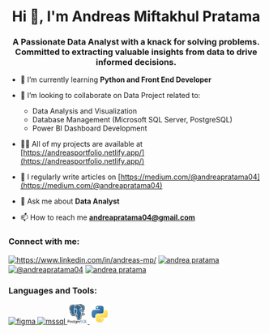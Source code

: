 <h1 align="center">Hi 👋, I'm Andreas Miftakhul Pratama</h1>
<h3 align="center">A Passionate Data Analyst with a knack for solving problems. Committed to extracting valuable insights from data to drive informed decisions.</h3>

- 🌱 I’m currently learning **Python and Front End Developer**

- 👯 I’m looking to collaborate on Data Project related to:
  - Data Analysis and Visualization
  - Database Management (Microsoft SQL Server, PostgreSQL)
  - Power BI Dashboard Development

- 👨‍💻 All of my projects are available at [https://andreasportfolio.netlify.app/](https://andreasportfolio.netlify.app/)

- 📝 I regularly write articles on [https://medium.com/@andreapratama04](https://medium.com/@andreapratama04)

- 💬 Ask me about **Data Analyst**

- 📫 How to reach me **andreapratama04@gmail.com**

<h3 align="left">Connect with me:</h3>
<p align="left">
<a href="https://linkedin.com/in/andreas-mp/" target="_blank"><img align="center" src="https://raw.githubusercontent.com/rahuldkjain/github-profile-readme-generator/master/src/images/icons/Social/linked-in-alt.svg" alt="https://www.linkedin.com/in/andreas-mp/" height="30" width="40" /></a>
<a href="https://www.kaggle.com/andreapratama" target="_blank"><img align="center" src="https://raw.githubusercontent.com/rahuldkjain/github-profile-readme-generator/master/src/images/icons/Social/kaggle.svg" alt="andrea pratama" height="30" width="40" /></a>
<a href="https://medium.com/@andreapratama04" target="_blank"><img align="center" src="https://raw.githubusercontent.com/rahuldkjain/github-profile-readme-generator/master/src/images/icons/Social/medium.svg" alt="@andreapratama04" height="30" width="40" /></a>
<a href="https://www.hackerrank.com/profile/andreapratama04" target="_blank"><img align="center" src="https://raw.githubusercontent.com/rahuldkjain/github-profile-readme-generator/master/src/images/icons/Social/hackerrank.svg" alt="andrea pratama" height="30" width="40" /></a>

<h3 align="left">Languages and Tools:</h3>
<p align="left"> <a href="https://www.figma.com/" target="_blank" rel="noreferrer"> <img src="https://www.vectorlogo.zone/logos/figma/figma-icon.svg" alt="figma" width="40" height="40"/> </a> <a href="https://www.microsoft.com/en-us/sql-server" target="_blank" rel="noreferrer"> <img src="https://www.svgrepo.com/show/303229/microsoft-sql-server-logo.svg" alt="mssql" width="40" height="40"/> </a> <a href="https://www.postgresql.org" target="_blank" rel="noreferrer"> <img src="https://raw.githubusercontent.com/devicons/devicon/master/icons/postgresql/postgresql-original-wordmark.svg" alt="postgresql" width="40" height="40"/> </a> <a href="https://www.python.org" target="_blank" rel="noreferrer"> <img src="https://raw.githubusercontent.com/devicons/devicon/master/icons/python/python-original.svg" alt="python" width="40" height="40"/> </a> </p>
